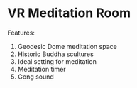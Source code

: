# VR Meditation Room

Features:

1. Geodesic Dome meditation space
2. Historic Buddha scultures
3. Ideal setting for meditation
4. Meditation timer
5. Gong sound
